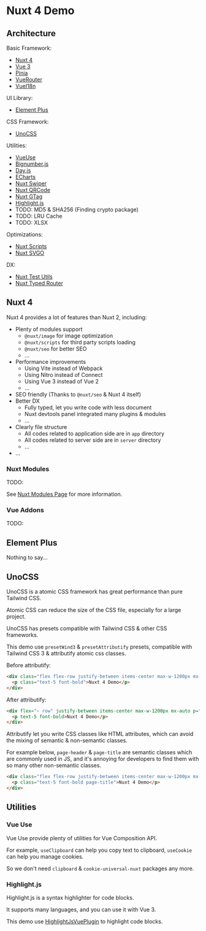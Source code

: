 # Nuxt 4 Demo

## Architecture

Basic Framework:

- [Nuxt 4](https://nuxt.com/docs/4.x/getting-started/introduction)
- [Vue 3](https://vuejs.org/guide/introduction.html)
- [Pinia](https://pinia.vuejs.org/zh/getting-started/)
- [VueRouter](https://router.vuejs.org/zh/introduction.html)
- [VueI18n](https://vue-i18n.intlify.dev/zh/guide/introduction.html)

UI Library:

- [Element Plus](https://element-plus.org/zh-CN/guide/design.html)

CSS Framework:

- [UnoCSS](https://unocss.dev/guide/)

Utilities:

- [VueUse](https://vueuse.org/zh/)
- [Bignumber.js](https://mikemcl.github.io/bignumber.js/)
- [Day.js](https://day.js.org/zh-tw/)
- [ECharts](https://echarts.apache.org/zh/index.html)
- [Nuxt Swiper](https://nuxt.com/modules/swiper)
- [Nuxt QRCode](https://nuxt.com/modules/qrcode)
- [Nuxt GTag](https://nuxt.com/modules/gtag)
- [Highlight.js](https://highlightjs.org/)
- TODO: MD5 & SHA256 (Finding crypto package)
- TODO: LRU Cache
- TODO: XLSX

Optimizations:

- [Nuxt Scripts](https://nuxt.com/modules/scripts)
- [Nuxt SVGO](https://nuxt.com/modules/nuxt-svgo)

DX:

- [Nuxt Test Utils](https://nuxt.com/modules/test-utils)
- [Nuxt Typed Router](https://nuxt.com/modules/typed-router)

## Nuxt 4

Nuxt 4 provides a lot of features than Nuxt 2, including:

- Plenty of modules support
  - `@nuxt/image` for image optimization
  - `@nuxt/scripts` for third party scripts loading
  - `@nuxt/seo` for better SEO
  - ...
- Performance improvements
  - Using Vite instead of Webpack
  - Using Nitro instead of Connect
  - Using Vue 3 instead of Vue 2
  - ...
- SEO friendly (Thanks to `@nuxt/seo` & Nuxt 4 itself)
- Better DX
  - Fully typed, let you write code with less document
  - Nuxt devtools panel integrated many plugins & modules
  - ...
- Clearly file structure
  - All codes related to application side are in `app` directory
  - All codes related to server side are in `server` directory
  - ...
- ...

### Nuxt Modules

TODO:

See [Nuxt Modules Page](https://nuxt.com/modules) for more information.

### Vue Addons

TODO:

## Element Plus

Nothing to say...

## UnoCSS

UnoCSS is a atomic CSS framework has great performance than pure Tailwind CSS.

Atomic CSS can reduce the size of the CSS file, especially for a large project.

UnoCSS has presets compatible with Tailwind CSS & other CSS frameworks.

This demo use `presetWind3` & `presetAttributify` presets, compatible with Tailwind CSS 3 & attributify atomic css classes.

Before attributify:

```html
<div class="flex flex-row justify-between items-center max-w-1200px mx-auto py-1 px-4">
  <p class="text-5 font-bold">Nuxt 4 Demo</p>
</div>
```

After attributify:

```html
<div flex="~ row" justify-between items-center max-w-1200px mx-auto p="y-1 x-4">
  <p text-5 font-bold>Nuxt 4 Demo</p>
</div>
```

Attributify let you write CSS classes like HTML attributes, which can avoid the mixing of semantic & non-semantic classes.

For example below, `page-header` & `page-title` are semantic classes which are commonly used in JS, and it's annoying for developers to find them with so many other non-semantic classes.

```html
<div class="flex flex-row justify-between items-center max-w-1200px mx-auto py-1 px-4 page-header">
  <p class="text-5 font-bold page-title">Nuxt 4 Demo</p>
</div>
```

## Utilities

### Vue Use

Vue Use provide plenty of utilities for Vue Composition API.

For example, `useClipboard` can help you copy text to clipboard, `useCookie` can help you manage cookies.

So we don't need `clipboard` & `cookie-universal-nuxt` packages any more.

### Highlight.js

Highlight.js is a syntax highlighter for code blocks.

It supports many languages, and you can use it with Vue 3.

This demo use [HighlightJsVuePlugin](https://github.com/highlightjs/vue-plugin) to highlight code blocks.
